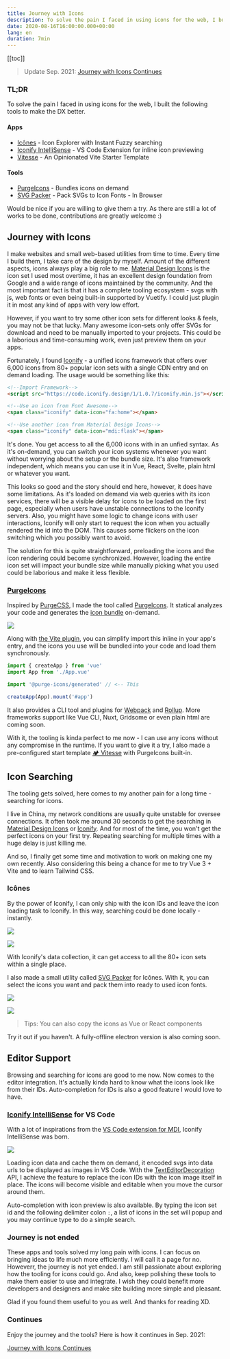 ```yaml
---
title: Journey with Icons
description: To solve the pain I faced in using icons for the web, I built several tools to make the DX better.
date: 2020-08-16T16:00:00.000+00:00
lang: en
duration: 7min
---
```


[[toc]]

> Update Sep. 2021: [Journey with Icons Continues](/posts/journey-with-icons-continues)

### TL;DR

To solve the pain I faced in using icons for the web, I built the following tools to make the DX better.

#### Apps

- [Icônes](https://github.com/antfu/icones) - Icon Explorer with Instant Fuzzy searching
- [Iconify IntelliSense](https://github.com/antfu/vscode-iconify) - VS Code Extension for inline icon previewing
- [Vitesse](https://github.com/antfu/vitesse) - An Opinionated Vite Starter Template

#### Tools

- [PurgeIcons](https://github.com/antfu/purge-icons) - Bundles icons on demand
- [SVG Packer](https://github.com/antfu/svg-packer) - Pack SVGs to Icon Fonts - In Browser

Would be nice if you are willing to give them a try. As there are still a lot of works to be done, contributions are greatly welcome :)

## Journey with Icons

I make websites and small web-based utilities from time to time. Every time I build them, I take care of the design by myself. Amount of the different aspects, icons always play a big role to me. [Material Design Icons](https://materialdesignicons.com/) is the icon set I used most overtime, it has an excellent design foundation from Google and a wide range of icons maintained by the community. And the most important fact is that it has a complete tooling ecosystem - svgs with js, web fonts or even being built-in supported by Vuetify. I could just plugin it in most any kind of apps with very low effort.

However, if you want to try some other icon sets for different looks & feels, you may not be that lucky. Many awesome icon-sets only offer SVGs for download and need to be manually imported to your projects. This could be a laborious and time-consuming work, even just preview them on your apps.

Fortunately, I found [Iconify](https://iconify.design/) - a unified icons framework that offers over 6,000 icons from 80+ popular icon sets with a single CDN entry and on demand loading. The usage would be something like this:

```html
<!--Import Framework-->
<script src="https://code.iconify.design/1/1.0.7/iconify.min.js"></script>
```

```html
<!--Use an icon from Font Awesome-->
<span class="iconify" data-icon="fa:home"></span>

<!--Use another icon from Material Design Icons-->
<span class="iconify" data-icon="mdi:flask"></span>
```

It's done. You get access to all the 6,000 icons with in an unfied syntax. As it's on-demand, you can switch your icon systems whenever you want without worrying about the setup or the bundle size. It's also framework independent, which means you can use it in Vue, React, Svelte, plain html or whatever you want.

This looks so good and the story should end here, however, it does have some limitations. As it's loaded on demand via web queries with its icon services, there will be a visible delay for icons to be loaded on the first page, especially when users have unstable connections to the Iconify servers. Also, you might have some logic to change icons with user interactions, Iconify will only start to request the icon when you actually rendered the id into the DOM. This causes some flickers on the icon switching which you possibly want to avoid.

The solution for this is quite straightforward, preloading the icons and the icon rendering could become synchronized. However, loading the entire icon set will impact your bundle size while manually picking what you used could be laborious and make it less flexible.

### [PurgeIcons](https://github.com/antfu/purge-icons)

Inspired by [PurgeCSS](https://purgecss.com/), I made the tool called [PurgeIcons](https://github.com/antfu/purge-icons). It statical analyzes your code and generates the [icon bundle](https://docs.iconify.design/sources/bundles/) on-demand.

![](https://user-images.githubusercontent.com/11247099/89781398-ce625a80-db45-11ea-86bf-d50471c526b7.gif)

Along with [the Vite plugin](https://github.com/antfu/purge-icons/tree/main/packages/vite-plugin-purge-icons/README.md), you can simplify import this inline in your app's entry, and the icons you use will be bundled into your code and load them synchronously.

```ts
import { createApp } from 'vue'
import App from './App.vue'

import '@purge-icons/generated' // <-- This

createApp(App).mount('#app')
```

It also provides a CLI tool and plugins for [Webpack](https://github.com/antfu/purge-icons/tree/main/packages/purge-icons-webpack-plugin) and [Rollup](https://github.com/antfu/purge-icons/tree/main/packages/rollup-plugin-purge-icons). More frameworks support like Vue CLI, Nuxt, Gridsome or even plain html are coming soon.

With it, the tooling is kinda perfect to me now - I can use any icons without any compromise in the runtime. If you want to give it a try, I also made a pre-configured start template [🏕 Vitesse](https://github.com/antfu/vitesse) with PurgeIcons built-in.

## Icon Searching

The tooling gets solved, here comes to my another pain for a long time - searching for icons.

I live in China, my network conditions are usually quite unstable for oversee connections. It often took me around 30 seconds to get the searching in [Material Design Icons](https://materialdesignicons.com/) or [Iconify](https://iconify.design/). And for most of the time, you won't get the perfect icons on your first try. Repeating searching for multiple times with a huge delay is just killing me.

And so, I finally get some time and motivation to work on making one my own recently. Also considering this being a chance for me to try Vue 3 + Vite and to learn Tailwind CSS.

### Icônes

By the power of Iconify, I can only ship with the icon IDs and leave the icon loading task to Iconify. In this way, searching could be done locally - instantly.

![](https://github.com/antfu/icones/raw/main/screenshots/1.png)

![](https://github.com/antfu/icones/raw/main/screenshots/2.png)

With Iconify's data collection, it can get access to all the 80+ icon sets within a single place.

I also made a small utility called [SVG Packer](https://github.com/antfu/svg-packer) for Icônes. With it, you can select the icons you want and pack them into ready to used icon fonts.

![](https://github.com/antfu/icones/raw/main/screenshots/5.png)

![](https://github.com/antfu/icones/raw/main/screenshots/3.png)

> Tips: You can also copy the icons as Vue or React components

Try it out if you haven't. A fully-offline electron version is also coming soon.

## Editor Support

Browsing and searching for icons are good to me now. Now comes to the editor integration. It's actually kinda hard to know what the icons look like from their IDs. Auto-completion for IDs is also a good feature I would love to have.

### [Iconify IntelliSense](https://github.com/antfu/vscode-iconify) for VS Code

With a lot of inspirations from the [VS Code extension for MDI](https://github.com/lukas-tr/vscode-materialdesignicons-intellisense), Iconify IntelliSense was born.

![](https://github.com/antfu/vscode-iconify/raw/main/screenshots/preview-1.png)

Loading icon data and cache them on demand, it encoded svgs into data urls to be displayed as images in VS Code. With the [TextEditorDecoration](https://code.visualstudio.com/api/references/vscode-api#DecorationRenderOptions) API, I achieve the feature to replace the icon IDs with the icon image itself in place. The icons will become visible and editable when you move the cursor around them.

Auto-completion with icon preview is also available. By typing the icon set id and the following delimiter colon `:`, a list of icons in the set will popup and you may continue type to do a simple search.

### Journey is not ended

These apps and tools solved my long pain with icons. I can focus on bringing ideas to life much more efficiently. I will call it a page for no. Howeverr, the journey is not yet ended. I am still passionate about exploring how the tooling for icons could go. And also, keep polishing these tools to make them easier to use and integrate. I wish they could benefit more developers and designers and make site building more simple and pleasant.

Glad if you found them useful to you as well. And thanks for reading XD.

### Continues

Enjoy the journey and the tools? Here is how it continues in Sep. 2021:

[Journey with Icons Continues](/posts/journey-with-icons-continues)
